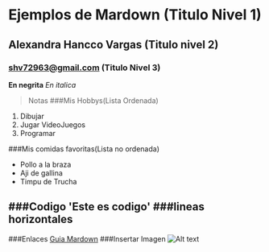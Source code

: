 # Ejemplos de Mardown (Titulo Nivel 1)
## Alexandra Hancco Vargas (Titulo nivel 2)
###  shv72963@gmail.com (Titulo Nivel 3)
**En negrita**
*En italica*
>Notas
###Mis Hobbys(Lista Ordenada)
1. Dibujar
2. Jugar VideoJuegos
3. Programar


###Mis comidas favoritas(Lista no ordenada)
- Pollo a la braza
- Aji de gallina
- Timpu de Trucha

###Codigo
'Este es codigo'
###lineas horizontales 
---
###Enlaces 
[Guia Mardown](https://www.markdownguide.org)
###Insertar Imagen
![Alt text](https://www.google.com/search?sca_esv=58f1ab17b4aaa4d3&rlz=1C1RXQR_esPE1163PE1163&sxsrf=AHTn8zrPzDdaejEI4hz_S6QD6wp388VQ2g:1747800685823&q=gatitos&udm=2&fbs=ABzOT_BnMAgCWdhr5zilP5f1cnRvK9uZj3HA_MTJAA6lXR8yQIHhBi298nC38CQZOY2HEJbZvsLV77zEUv5_mptgx3dxfqz4zFVD4dPX8CaG8JqW7c-IJG4QrPrXV-qbDtz7fXPKlJjhKt4-XvIAP5QBMSsmeRlvfcs5hUwPucZVGpsDBR7hOpgii4-5tAtqBPPHS3aljx0E4Xi-fxnKFBFWVEClhP4tKw&sa=X&sqi=2&ved=2ahUKEwiO8ZD42LONAxWCr5UCHbgUM2IQtKgLegQIHxAB&biw=1920&bih=945&dpr=1#vhid=ihjmbmOc5rfoXM&vssid=mosaic)